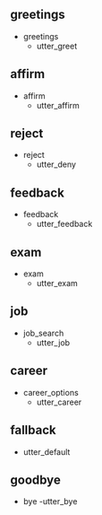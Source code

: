 ## greetings
* greetings
  - utter_greet
  

## affirm
* affirm
  - utter_affirm


## reject
* reject
  - utter_deny
  
## feedback
* feedback
  - utter_feedback

## exam
* exam
  - utter_exam
  
## job
* job_search
  - utter_job
  
## career
* career_options
  - utter_career

## fallback
- utter_default

## goodbye
* bye
  -utter_bye
